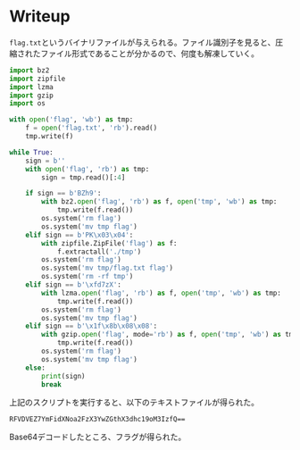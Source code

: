 # Writeup

`flag.txt`というバイナリファイルが与えられる。ファイル識別子を見ると、圧縮されたファイル形式であることが分かるので、何度も解凍していく。

```py
import bz2
import zipfile
import lzma
import gzip
import os

with open('flag', 'wb') as tmp:
    f = open('flag.txt', 'rb').read()
    tmp.write(f)

while True:
    sign = b''
    with open('flag', 'rb') as tmp:
        sign = tmp.read()[:4]

    if sign == b'BZh9':
        with bz2.open('flag', 'rb') as f, open('tmp', 'wb') as tmp:
            tmp.write(f.read())
        os.system('rm flag')
        os.system('mv tmp flag')
    elif sign == b'PK\x03\x04':
        with zipfile.ZipFile('flag') as f:
            f.extractall('./tmp')
        os.system('rm flag')
        os.system('mv tmp/flag.txt flag')
        os.system('rm -rf tmp')
    elif sign == b'\xfd7zX':
        with lzma.open('flag', 'rb') as f, open('tmp', 'wb') as tmp:
            tmp.write(f.read())
        os.system('rm flag')
        os.system('mv tmp flag')
    elif sign == b'\x1f\x8b\x08\x08':
        with gzip.open('flag', mode='rb') as f, open('tmp', 'wb') as tmp:
            tmp.write(f.read())
        os.system('rm flag')
        os.system('mv tmp flag')
    else:
        print(sign)
        break
```

上記のスクリプトを実行すると、以下のテキストファイルが得られた。

```
RFVDVEZ7YmFidXNoa2FzX3YwZGthX3dhc19oM3IzfQ==
```

Base64デコードしたところ、フラグが得られた。

<!-- DUCTF{babushkas_v0dka_was_h3r3} -->
